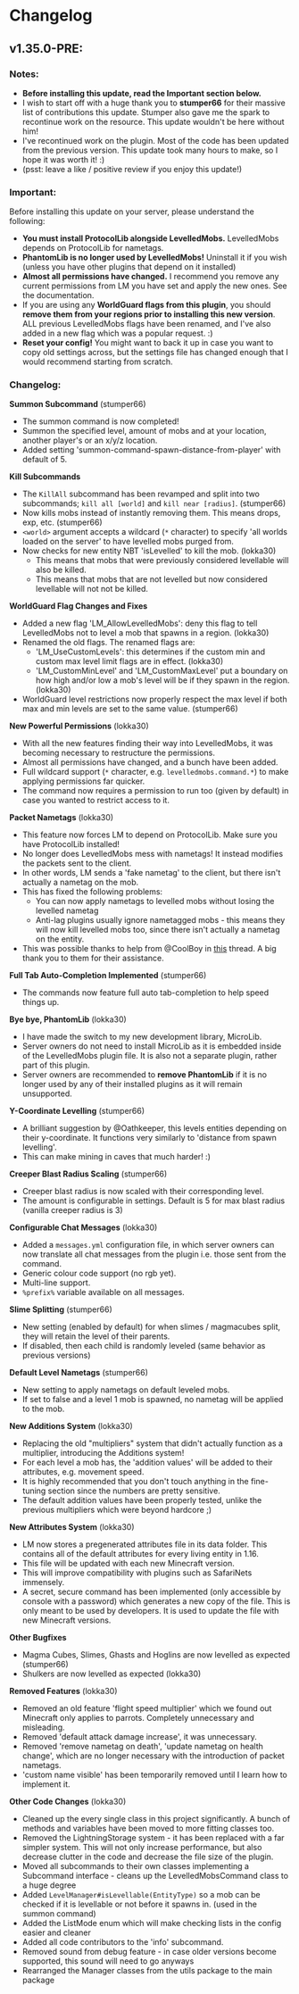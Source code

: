 # Changelog

## v1.35.0-PRE:

### Notes:
* **Before installing this update, read the Important section below.**
* I wish to start off with a huge thank you to **stumper66** for their massive list of contributions this update. Stumper also gave me the spark to recontinue work on the resource. This update wouldn't be here without him!
* I've recontinued work on the plugin. Most of the code has been updated from the previous version. This update took many hours to make, so I hope it was worth it! :)
* (psst: leave a like / positive review if you enjoy this update!)

### Important:
Before installing this update on your server, please understand the following:
  * **You must install ProtocolLib alongside LevelledMobs.** LevelledMobs depends on ProtocolLib for nametags.
  * **PhantomLib is no longer used by LevelledMobs!** Uninstall it if you wish (unless you have other plugins that depend on it installed)
  * **Almost all permissions have changed.** I recommend you remove any current permissions from LM you have set and apply the new ones. See the documentation.
  * If you are using any **WorldGuard flags from this plugin**, you should **remove them from your regions prior to installing this new version**. ALL previous LevelledMobs flags have been renamed, and I've also added in a new flag which was a popular request. :)
  * **Reset your config!** You might want to back it up in case you want to copy old settings across, but the settings file has changed enough that I would recommend starting from scratch.
  
### Changelog:
**Summon Subcommand** (stumper66)
* The summon command is now completed!
* Summon the specified level, amount of mobs and at your location, another player's or an x/y/z location.
* Added setting 'summon-command-spawn-distance-from-player' with default of 5.

**Kill Subcommands**
* The `KillAll` subcommand has been revamped and split into two subcommands; `kill all [world]` and `kill near [radius]`. (stumper66)
* Now kills mobs instead of instantly removing them. This means drops, exp, etc. (stumper66)
* `<world>` argument accepts a wildcard (`*` character) to specify 'all worlds loaded on the server' to have levelled mobs purged from.
* Now checks for new entity NBT 'isLevelled' to kill the mob. (lokka30)
  * This means that mobs that were previously considered levellable will also be killed.
  * This means that mobs that are not levelled but now considered levellable will not not be killed.

**WorldGuard Flag Changes and Fixes**
* Added a new flag 'LM_AllowLevelledMobs': deny this flag to tell LevelledMobs not to level a mob that spawns in a region. (lokka30)
* Renamed the old flags. The renamed flags are:
  * 'LM_UseCustomLevels': this determines if the custom min and custom max level limit flags are in effect. (lokka30)
  * 'LM_CustomMinLevel' and 'LM_CustomMaxLevel' put a boundary on how high and/or low a mob's level will be if they spawn in the region. (lokka30)
* WorldGuard level restrictions now properly respect the max level if both max and min levels are set to the same value. (stumper66)

**New Powerful Permissions** (lokka30)
* With all the new features finding their way into LevelledMobs, it was becoming necessary to restructure the permissions.
* Almost all permissions have changed, and a bunch have been added.
* Full wildcard support (`*` character, e.g. `levelledmobs.command.*`) to make applying permissions far quicker.
* The command now requires a permission to run too (given by default) in case you wanted to restrict access to it.

**Packet Nametags** (lokka30)
* This feature now forces LM to depend on ProtocolLib. Make sure you have ProtocolLib installed!
* No longer does LevelledMobs mess with nametags! It instead modifies the packets sent to the client.
* In other words, LM sends a 'fake nametag' to the client, but there isn't actually a nametag on the mob.
* This has fixed the following problems:
  * You can now apply nametags to levelled mobs without losing the levelled nametag
  * Anti-lag plugins usually ignore nametagged mobs - this means they will now kill levelled mobs too, since there isn't actually a nametag on the entity.
* This was possible thanks to help from @CoolBoy in [this](https://www.spigotmc.org/threads/changing-an-entitys-name-using-protocollib.482855/) thread. A big thank you to them for their assistance.

**Full Tab Auto-Completion Implemented** (stumper66)
* The commands now feature full auto tab-completion to help speed things up.

**Bye bye, PhantomLib** (lokka30)
* I have made the switch to my new development library, MicroLib.
* Server owners do not need to install MicroLib as it is embedded inside of the LevelledMobs plugin file. It is also not a separate plugin, rather part of this plugin.
* Server owners are recommended to **remove PhantomLib** if it is no longer used by any of their installed plugins as it will remain unsupported.

**Y-Coordinate Levelling** (stumper66)
* A brilliant suggestion by @Oathkeeper, this levels entities depending on their y-coordinate. It functions very similarly to 'distance from spawn levelling'.
* This can make mining in caves that much harder! :)

**Creeper Blast Radius Scaling** (stumper66)
* Creeper blast radius is now scaled with their corresponding level.
* The amount is configurable in settings. Default is 5 for max blast radius (vanilla creeper radius is 3)

**Configurable Chat Messages** (lokka30)
* Added a `messages.yml` configuration file, in which server owners can now translate all chat messages from the plugin i.e. those sent from the command.
* Generic colour code support (no rgb yet).
* Multi-line support.
* `%prefix%` variable available on all messages.

**Slime Splitting** (stumper66)
* New setting (enabled by default) for when slimes / magmacubes split, they will retain the level of their parents.
* If disabled, then each child is randomly leveled (same behavior as previous versions)

**Default Level Nametags** (stumper66)
* New setting to apply nametags on default leveled mobs.
* If set to false and a level 1 mob is spawned, no nametag will be applied to the mob.

**New Additions System** (lokka30)
* Replacing the old "multipliers" system that didn't actually function as a multiplier, introducing the Additions system!
* For each level a mob has, the 'addition values' will be added to their attributes, e.g. movement speed.
* It is highly recommended that you don't touch anything in the fine-tuning section since the numbers are pretty sensitive.
* The default addition values have been properly tested, unlike the previous multipliers which were beyond hardcore ;)

**New Attributes System** (lokka30)
* LM now stores a pregenerated attributes file in its data folder. This contains all of the default attributes for every living entity in 1.16.
* This file will be updated with each new Minecraft version.
* This will improve compatibility with plugins such as SafariNets immensely.
* A secret, secure command has been implemented (only accessible by console with a password) which generates a new copy of the file. This is only meant to be used by developers. It is used to update the file with new Minecraft versions.

**Other Bugfixes**
* Magma Cubes, Slimes, Ghasts and Hoglins are now levelled as expected (stumper66)
* Shulkers are now levelled as expected (lokka30)

**Removed Features** (lokka30)
* Removed an old feature 'flight speed multiplier' which we found out Minecraft only applies to parrots. Completely unnecessary and misleading.
* Removed 'default attack damage increase', it was unnecessary.
* Removed 'remove nametag on death', 'update nametag on health change', which are no longer necessary with the introduction of packet nametags.
* 'custom name visible' has been temporarily removed until I learn how to implement it.

**Other Code Changes** (lokka30)
* Cleaned up the every single class in this project significantly. A bunch of methods and variables have been moved to more fitting classes too.
* Removed the LightningStorage system - it has been replaced with a far simpler system. This will not only increase performance, but also decrease clutter in the code and decrease the file size of the plugin.
* Moved all subcommands to their own classes implementing a Subcommand interface - cleans up the LevelledMobsCommand class to a huge degree
* Added `LevelManager#isLevellable(EntityType)` so a mob can be checked if it is levellable or not before it spawns in. (used in the summon command)
* Added the ListMode enum which will make checking lists in the config easier and cleaner
* Added all code contributors to the 'info' subcommand.
* Removed sound from debug feature - in case older versions become supported, this sound will need to go anyways
* Rearranged the Manager classes from the utils package to the main package